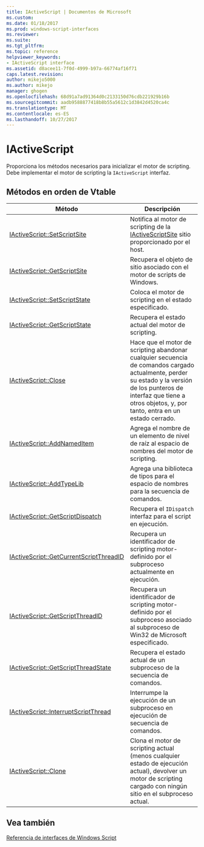 ```yaml
---
title: IActiveScript | Documentos de Microsoft
ms.custom: 
ms.date: 01/18/2017
ms.prod: windows-script-interfaces
ms.reviewer: 
ms.suite: 
ms.tgt_pltfrm: 
ms.topic: reference
helpviewer_keywords:
- IActiveScript interface
ms.assetid: d8acee11-7f0d-4999-b97a-66774af16f71
caps.latest.revision: 
author: mikejo5000
ms.author: mikejo
manager: ghogen
ms.openlocfilehash: 68d91a7ad91364d0c2133150d76cdb221929b16b
ms.sourcegitcommit: aadb9588877418b8b55a5612c1d3842d4520ca4c
ms.translationtype: MT
ms.contentlocale: es-ES
ms.lasthandoff: 10/27/2017
---
```

# <a name="iactivescript"></a>IActiveScript
Proporciona los métodos necesarios para inicializar el motor de scripting. Debe implementar el motor de scripting la `IActiveScript` interfaz.  
  
## <a name="methods-in-vtable-order"></a>Métodos en orden de Vtable  
  
|Método|Descripción|  
|------------|-----------------|  
|[IActiveScript::SetScriptSite](../../winscript/reference/iactivescript-setscriptsite.md)|Notifica al motor de scripting de la [IActiveScriptSite](../../winscript/reference/iactivescriptsite.md) sitio proporcionado por el host.|  
|[IActiveScript::GetScriptSite](../../winscript/reference/iactivescript-getscriptsite.md)|Recupera el objeto de sitio asociado con el motor de scripts de Windows.|  
|[IActiveScript::SetScriptState](../../winscript/reference/iactivescript-setscriptstate.md)|Coloca el motor de scripting en el estado especificado.|  
|[IActiveScript::GetScriptState](../../winscript/reference/iactivescript-getscriptstate.md)|Recupera el estado actual del motor de scripting.|  
|[IActiveScript::Close](../../winscript/reference/iactivescript-close.md)|Hace que el motor de scripting abandonar cualquier secuencia de comandos cargado actualmente, perder su estado y la versión de los punteros de interfaz que tiene a otros objetos, y, por tanto, entra en un estado cerrado.|  
|[IActiveScript::AddNamedItem](../../winscript/reference/iactivescript-addnameditem.md)|Agrega el nombre de un elemento de nivel de raíz al espacio de nombres del motor de scripting.|  
|[IActiveScript::AddTypeLib](../../winscript/reference/iactivescript-addtypelib.md)|Agrega una biblioteca de tipos para el espacio de nombres para la secuencia de comandos.|  
|[IActiveScript::GetScriptDispatch](../../winscript/reference/iactivescript-getscriptdispatch.md)|Recupera el `IDispatch` interfaz para el script en ejecución.|  
|[IActiveScript::GetCurrentScriptThreadID](../../winscript/reference/iactivescript-getcurrentscriptthreadid.md)|Recupera un identificador de scripting motor-definido por el subproceso actualmente en ejecución.|  
|[IActiveScript::GetScriptThreadID](../../winscript/reference/iactivescript-getscriptthreadid.md)|Recupera un identificador de scripting motor-definido por el subproceso asociado al subproceso de Win32 de Microsoft especificado.|  
|[IActiveScript::GetScriptThreadState](../../winscript/reference/iactivescript-getscriptthreadstate.md)|Recupera el estado actual de un subproceso de la secuencia de comandos.|  
|[IActiveScript::InterruptScriptThread](../../winscript/reference/iactivescript-interruptscriptthread.md)|Interrumpe la ejecución de un subproceso en ejecución de secuencia de comandos.|  
|[IActiveScript::Clone](../../winscript/reference/iactivescript-clone.md)|Clona el motor de scripting actual (menos cualquier estado de ejecución actual), devolver un motor de scripting cargado con ningún sitio en el subproceso actual.|  
  
## <a name="see-also"></a>Vea también  
 [Referencia de interfaces de Windows Script](../../winscript/reference/windows-script-interfaces-reference.md)